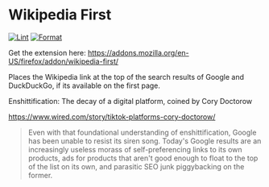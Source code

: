 # Wikipedia First

[![Lint](https://github.com/itsjustmustafa/reorder_google_results_extension/actions/workflows/lint.yml/badge.svg)](https://github.com/itsjustmustafa/reorder_google_results_extension/actions/workflows/lint.yml)
[![Format](https://github.com/itsjustmustafa/reorder_google_results_extension/actions/workflows/format.yml/badge.svg)](https://github.com/itsjustmustafa/reorder_google_results_extension/actions/workflows/format.yml)

Get the extension here: https://addons.mozilla.org/en-US/firefox/addon/wikipedia-first/

Places the Wikipedia link at the top of the search results of Google and DuckDuckGo, if its available on the first page.

Enshittification: The decay of a digital platform, coined by Cory Doctorow

https://www.wired.com/story/tiktok-platforms-cory-doctorow/

> Even with that foundational understanding of enshittification, Google has been unable to resist its siren song. Today's Google results are an increasingly useless morass of self-preferencing links to its own products, ads for products that aren't good enough to float to the top of the list on its own, and parasitic SEO junk piggybacking on the former.
